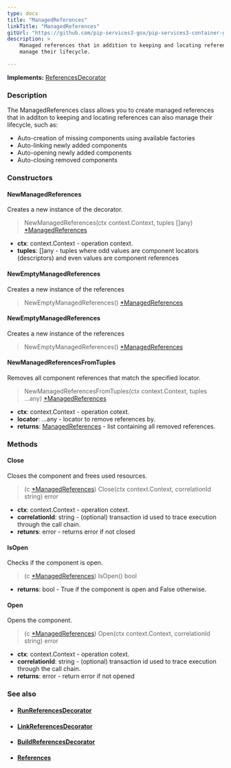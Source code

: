 ```yaml
---
type: docs
title: "ManagedReferences"
linkTitle: "ManagedReferences"
gitUrl: "https://github.com/pip-services3-gox/pip-services3-container-gox"
description: >
    Managed references that in addition to keeping and locating references can also 
    manage their lifecycle.

---
```


**Implements:** [ReferencesDecorator](../references_decorator)

### Description

The ManagedReferences class allows you to create managed references that in additon to keeping and locating references can also manage their lifecycle, such as:

- Auto-creation of missing components using available factories
- Auto-linking newly added components
- Auto-opening newly added components
- Auto-closing removed components

### Constructors

#### NewManagedReferences
Creates a new instance of the decorator.

> NewManagedReferences(ctx context.Context, tuples []any) [*ManagedReferences]()

- **ctx**: context.Context - operation context.
- **tuples**: []any - tuples where odd values are component locators (descriptors) and even values are component references

#### NewEmptyManagedReferences
Creates a new instance of the references

> NewEmptyManagedReferences() [*ManagedReferences]()


#### NewEmptyManagedReferences
Creates a new instance of the references

> NewEmptyManagedReferences() [*ManagedReferences]()

#### NewManagedReferencesFromTuples
Removes all component references that match the specified locator.

> NewManagedReferencesFromTuples(ctx context.Context, tuples ...any) [*ManagedReferences]()

- **ctx**: context.Context - operation cotext.
- **locator**: ...any - locator to remove references by.
- **returns**: [ManagedReferences]() - list containing all removed references.


### Methods

#### Close
Closes the component and frees used resources.

> (c [*ManagedReferences]()) Close(ctx context.Context, correlationId string) error

- **ctx**: context.Context - operation cotext.
- **correlationId**: string - (optional) transaction id used to trace execution through the call chain.
- **retunrs**: error - returns error if not closed

#### IsOpen
Checks if the component is open.

> (c [*ManagedReferences]()) IsOpen() bool
- **returns**: bool - True if the component is open and False otherwise.

#### Open
Opens the component.

> (c [*ManagedReferences]()) Open(ctx context.Context, correlationId string) error

- **ctx**: context.Context - operation cotext.
- **correlationId**: string - (optional) transaction id used to trace execution through the call chain.
- **returns**: error - return error if not opened


### See also
- #### [RunReferencesDecorator](../run_references_decorator)
- #### [LinkReferencesDecorator](../link_references_decorator)
- #### [BuildReferencesDecorator](../build_references_decorator)
- #### [References](../../../commons/refer/references)
